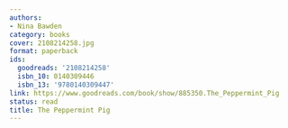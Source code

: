 ```yaml
---
authors:
- Nina Bawden
category: books
cover: 2108214258.jpg
format: paperback
ids:
  goodreads: '2108214258'
  isbn_10: 0140309446
  isbn_13: '9780140309447'
link: https://www.goodreads.com/book/show/885350.The_Peppermint_Pig
status: read
title: The Peppermint Pig
---
```

